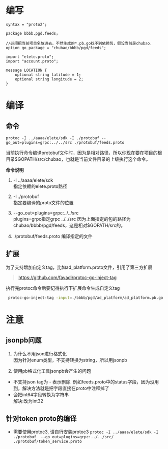 
 # 编写

```
syntax = "proto2";

package bbbb.pgd.feeds;

//必须把当前项目名放进去，不然生成的*.pb.go找不到依赖包，假设当前是chubao.
option go_package = "chubao/bbbb/pgd/feeds";

import "elete.proto";
import "account.proto";

message LOCATION {
    optional string latitude = 1;
    optional string longitude = 2;
}
```
 
 
 # 编译
 
 ## 命令
 ```
 protoc -I ../aaaa/elete/sdk -I ./protobuf --go_out=plugins=grpc:../../src ./protobuf/feeds.proto 
 ```
 当前执行命令编译protobuf文件时，因为是相对路径，所以你现在要在项目的根目录$GOPATH/src/chubao，也就是当前文件目录的上级执行这个命令。

**命令说明**

1. -I ../aaaa/elete/sdk  
指定依赖的elete.proto路径

2. -I ./protobuf  
指定要编译的proto文件的位置

3. --go_out=plugins=grpc:../../src  
plugins=grpc指定grpc
../../src 因为上面指定的包的路径为chubao/bbbb/pgd/feeds，这是相对$GOPATH/src的。

4. ./protobuf/feeds.proto 
编译指定的文件

## 扩展
为了支持增加自定义tag，比如ad_platform.proto文件，引用了第三方扩展
> https://github.com/favadi/protoc-go-inject-tag

执行完protoc命令后要记得执行下扩展命令生成自定义tag
```bash
 protoc-go-inject-tag -input=./bbbb/pgd/ad_platform/ad_platform.pb.go 
```

 
# 注意
## jsonpb问题
1. 为什么不用json进行格式化  
因为针对enum类型，不支持转换为string，所以用jsonpb

2. 使用pb格式化工具jsonpb会产生的问题
- 不支持json tag为 - 表示删除. 
  例如feeds.proto中的status字段，因为没用到，解决方法就是把字段直接在proto中注释掉了
- 会把int64字段转换为字符串   
   解决:改为int32


## 针对token proto的编译
- 需要使用protoc3, 请自行安装protoc3
``` protoc -I ../aaaa/elete/sdk -I ./protobuf  --go_out=plugins=grpc:../../src/ ./protobuf/token_service.proto ```
